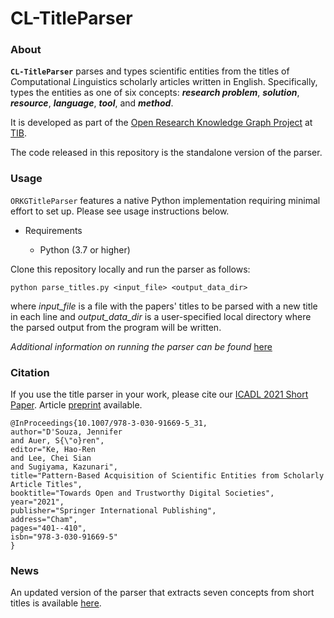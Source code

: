 
# CL-TitleParser

### About

**``CL-TitleParser``** parses and types scientific entities from the titles of *C*omputational *L*inguistics scholarly articles written in English. 
Specifically, types the entities as one of six concepts: **_research problem_**, **_solution_**, **_resource_**, **_language_**, **_tool_**, and **_method_**.

It is developed as part of the [Open Research Knowledge Graph Project](https://www.orkg.org/) at [TIB](https://www.tib.eu/en/).

The code released in this repository is the standalone version of the parser.


### Usage

``ORKGTitleParser`` features a native Python implementation requiring minimal effort to set up. Please see usage instructions below.

* Requirements

	* Python (3.7 or higher)

Clone this repository locally and run the parser as follows:

`python parse_titles.py <input_file> <output_data_dir>`

where *input_file* is a file with the papers' titles to be parsed with a new title in each line and *output_data_dir* is a user-specified local directory where the parsed output from the program will be written.


*Additional information on running the parser can be found* [here](https://github.com/jd-coderepos/cl-titles-parser/blob/master/data/README.md)


### Citation

If you use the title parser in your work, please cite our [ICADL 2021 Short Paper](https://doi.org/10.1007/978-3-030-91669-5_31). Article [preprint](https://arxiv.org/abs/2109.00199) available.

```
@InProceedings{10.1007/978-3-030-91669-5_31,
author="D'Souza, Jennifer
and Auer, S{\"o}ren",
editor="Ke, Hao-Ren
and Lee, Chei Sian
and Sugiyama, Kazunari",
title="Pattern-Based Acquisition of Scientific Entities from Scholarly Article Titles",
booktitle="Towards Open and Trustworthy Digital Societies",
year="2021",
publisher="Springer International Publishing",
address="Cham",
pages="401--410",
isbn="978-3-030-91669-5"
}
```

### News

An updated version of the parser that extracts seven concepts from short titles is available [here](https://github.com/jd-coderepos/cl-shorttitles-parser).

